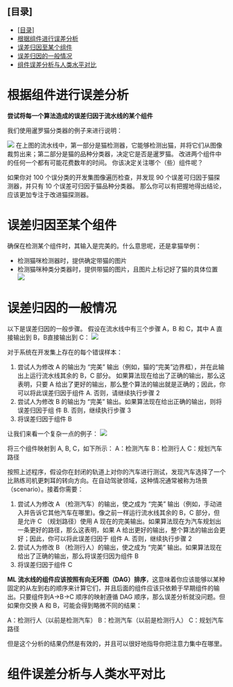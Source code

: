 ## [目录]

<!-- @import "[TOC]" {cmd="toc" depthFrom=1 depthTo=6 orderedList=false} -->

<!-- code_chunk_output -->

  - [[目录]](#目录)
- [根据组件进行误差分析](#根据组件进行误差分析)
- [误差归因至某个组件](#误差归因至某个组件)
- [误差归因的一般情况](#误差归因的一般情况)
- [组件误差分析与人类水平对比](#组件误差分析与人类水平对比)

<!-- /code_chunk_output -->

# 根据组件进行误差分析

**尝试将每一个算法造成的误差归因于流水线的某个组件**

我们使用暹罗猫分类器的例子来进行说明：

![](/images/伽罗猫.png)
在上图的流水线中，第一部分是猫检测器，它能够检测出猫，并将它们从图像裁剪出来；第二部分是猫的品种分类器，决定它是否是暹罗猫。 改进两个组件中的任何一个都有可能花费数年的时间。 你该决定关注哪个（些）组件呢？

如果你对 100 个误分类的开发集图像遍历检查，并发现 90 个误差可归因于猫探测器，并只有 10 个误差可归因于猫品种分类器。 那么你可以有把握地得出结论，应该更加专注于改进猫探测器。

# 误差归因至某个组件
确保在检测某个组件时，其输入是完美的。什么意思呢，还是拿猫举例：
- 检测猫咪检测器时，提供确定带猫的图片
- 检测猫咪种类分类器时，提供带猫的图片，且图片上标记好了猫的具体位置
![](/images/cat.png)

# 误差归因的一般情况
以下是误差归因的一般步骤。 假设在流水线中有三个步骤 A，B 和 C，其中 A 直接输出到 B，B直接输出到 C：
![](/images/一般情况.png)

对于系统在开发集上存在的每个错误样本：

1. 尝试人为修改 A 的输出为 “完美” 输出（例如，猫的“完美”边界框），并在此输出上运行流水线其余的 B，C 部分。 如果算法现在给出了正确的输出，那么这表明，只要 A 给出了更好的输出，那么整个算法的输出就是正确的；因此，你可以将此误差归因于组件 A. 否则，请继续执行步骤 2
2. 尝试人为修改 B 的输出为 “完美” 输出。如果算法现在给出正确的输出，则将误差归因于组 件 B. 否则，继续执行步骤 3
3. 将误差归因于组件 B

让我们来看一个复杂一点的例子：
![](/images/复杂例子.png)

将三个组件映射到 A, B, C，如下所示：
A：检测汽车 B：检测行人 C：规划汽车路径

按照上述程序，假设你在封闭的轨道上对你的汽车进行测试，发现汽车选择了一个比熟练司机更刺耳的转向方向。在自动驾驶领域，这种情况通常被称为​场景（scenario）。接着你需要：
1. 尝试人为修改 A （检测汽车）的输出，使之成为 “完美” 输出（例如，手动进入并告诉它其他汽车在哪里)。像之前一样运行流水线其余的 B，C 部分，但是允许 C （规划路径）使用 A 现在的完美输出。如果算法现在为汽车规划出一条更好的路径，那么这表明，如果 A 给出更好的输出，整个算法的输出会更好；因此，你可以将此误差归因于
组件 A. 否则，继续执行步骤 2
2. 尝试人为修改 B （检测行人）的输出，使之成为 “完美” 输出。如果算法现在给出了正确的输出，那么将误差归因为组件 B
3. 将误差归因于组件 C


**ML 流水线的组件应该按照有向无环图（DAG）排序**，这意味着你应该能够以某种固定的从左到右的顺序来计算它们，并且后面的组件应该只依赖于早期组件的输出。只要组件到A->B->C 顺序的映射遵循 DAG 顺序，那么误差分析就没问题。但如果你交换 A 和 B，可能会得到略微不同的结果：

A：检测行人（以前是检测汽车） B：检测汽车（以前是检测行人） C：规划汽车路径

但是这个分析的结果仍然是有效的，并且可以很好地指导你把注意力集中在哪里。

# 组件误差分析与人类水平对比

